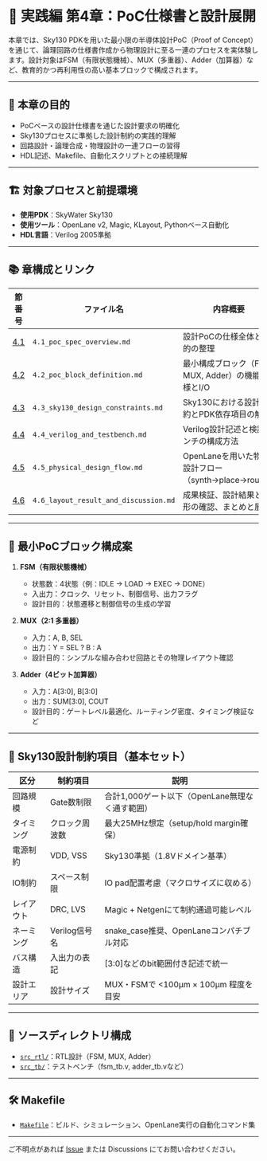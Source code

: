 # 🧩 実践編 第4章：PoC仕様書と設計展開

本章では、Sky130 PDKを用いた最小限の半導体設計PoC（Proof of Concept）を通じて、論理回路の仕様書作成から物理設計に至る一連のプロセスを実体験します。設計対象はFSM（有限状態機械）、MUX（多重器）、Adder（加算器）など、教育的かつ再利用性の高い基本ブロックで構成されます。

---

## 🎯 本章の目的

- PoCベースの設計仕様書を通じた設計要求の明確化  
- Sky130プロセスに準拠した設計制約の実践的理解  
- 回路設計・論理合成・物理設計の一連フローの習得  
- HDL記述、Makefile、自動化スクリプトとの接続理解  

---

## 🏗️ 対象プロセスと前提環境

- **使用PDK**：SkyWater Sky130  
- **使用ツール**：OpenLane v2, Magic, KLayout, Pythonベース自動化  
- **HDL言語**：Verilog 2005準拠  

---

## 📚 章構成とリンク

| 節番号 | ファイル名 | 内容概要 |
|--------|------------|-----------|
| [4.1](4.1_poc_spec_overview.md) | `4.1_poc_spec_overview.md` | 設計PoCの仕様全体と目的の整理 |
| [4.2](4.2_poc_block_definition.md) | `4.2_poc_block_definition.md` | 最小構成ブロック（FSM, MUX, Adder）の機能仕様とI/O |
| [4.3](4.3_sky130_design_constraints.md) | `4.3_sky130_design_constraints.md` | Sky130における設計制約とPDK依存項目の解説 |
| [4.4](4.4_verilog_and_testbench.md) | `4.4_verilog_and_testbench.md` | Verilog設計記述と検証ベンチの構成方法 |
| [4.5](4.5_physical_design_flow.md) | `4.5_physical_design_flow.md` | OpenLaneを用いた物理設計フロー（synth→place→route） |
| [4.6](4.6_layout_result_and_discussion.md) | `4.6_layout_result_and_discussion.md` | 成果検証、設計結果と波形の確認、まとめと展望 |

---

## 🧱 最小PoCブロック構成案

1. **FSM（有限状態機械）**  
   - 状態数：4状態（例：IDLE → LOAD → EXEC → DONE）  
   - 入出力：クロック、リセット、制御信号、出力フラグ  
   - 設計目的：状態遷移と制御信号の生成の学習  

2. **MUX（2:1 多重器）**  
   - 入力：A, B, SEL  
   - 出力：Y = SEL ? B : A  
   - 設計目的：シンプルな組み合わせ回路とその物理レイアウト確認  

3. **Adder（4ビット加算器）**  
   - 入力：A[3:0], B[3:0]  
   - 出力：SUM[3:0], COUT  
   - 設計目的：ゲートレベル最適化、ルーティング密度、タイミング検証など  

---

## 📏 Sky130設計制約項目（基本セット）

| 区分 | 制約項目 | 説明 |
|------|----------|------|
| 回路規模 | Gate数制限 | 合計1,000ゲート以下（OpenLane無理なく通す範囲） |
| タイミング | クロック周波数 | 最大25MHz想定（setup/hold margin確保） |
| 電源制約 | VDD, VSS | Sky130準拠（1.8Vドメイン基準） |
| IO制約 | スペース制限 | IO pad配置考慮（マクロサイズに収める） |
| レイアウト | DRC, LVS | Magic + Netgenにて制約通過可能レベル |
| ネーミング | Verilog信号名 | snake_case推奨、OpenLaneコンパチブル対応 |
| バス構造 | 入出力の表記 | [3:0]などのbit範囲付き記述で統一 |
| 設計エリア | 設計サイズ | MUX・FSMで <100µm × 100µm 程度を目安 |

---

## 📁 ソースディレクトリ構成

- [`src_rtl/`](src_rtl/)：RTL設計（FSM, MUX, Adder）
- [`src_tb/`](src_tb/)：テストベンチ（fsm_tb.v, adder_tb.vなど）

---

## 🛠 Makefile

- [`Makefile`](Makefile)：ビルド、シミュレーション、OpenLane実行の自動化コマンド集  

---

ご不明点があれば [Issue](https://github.com/Samizo-AITL/Edusemi-v4x/issues) または Discussions にてお問い合わせください。
